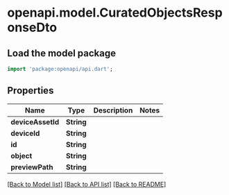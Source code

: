 # openapi.model.CuratedObjectsResponseDto

## Load the model package
```dart
import 'package:openapi/api.dart';
```

## Properties
Name | Type | Description | Notes
------------ | ------------- | ------------- | -------------
**deviceAssetId** | **String** |  | 
**deviceId** | **String** |  | 
**id** | **String** |  | 
**object** | **String** |  | 
**previewPath** | **String** |  | 

[[Back to Model list]](../README.md#documentation-for-models) [[Back to API list]](../README.md#documentation-for-api-endpoints) [[Back to README]](../README.md)


